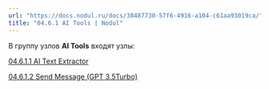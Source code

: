 ```yaml
---
url: "https://docs.nodul.ru/docs/38487730-57f6-4916-a104-c61aa93019ca/"
title: "04.6.1 AI Tools | Nodul"
---
```


В группу узлов **AI Tools** входят узлы:

[04.6.1.1 AI Text Extractor](https://docs.nodul.ru/docs/e63f9d8f-2cef-4c3d-89f6-31481ba2bc76)

[04.6.1.2 Send Message (GPT 3.5Turbo)](https://docs.nodul.ru/docs/f8f92057-2952-4d31-9134-89a51fc42a4b)